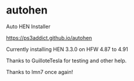 # autohen
Auto HEN Installer

https://ps3addict.github.io/autohen

Currently installing HEN 3.3.0 on HFW 4.87 to 4.91

Thanks to GuilloteTesla for testing and other help.

Thanks to lmn7 once again!